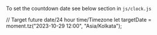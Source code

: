 
To set the countdown date see below section in `js/clock.js`

  // Target future date/24 hour time/Timezone
  let targetDate = moment.tz("2023-10-29 12:00", "Asia/Kolkata");

